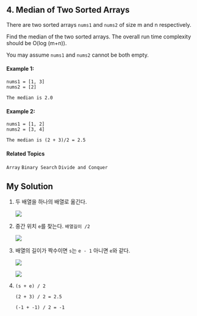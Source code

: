## 4. Median of Two Sorted Arrays

There are two sorted arrays `nums1` and `nums2` of size m and n respectively.

Find the median of the two sorted arrays. The overall run time complexity should be O(log (m+n)).

You may assume `nums1` and `nums2` cannot be both empty.

#### Example 1:

```
nums1 = [1, 3]
nums2 = [2]

The median is 2.0
```

#### Example 2:

```
nums1 = [1, 2]
nums2 = [3, 4]

The median is (2 + 3)/2 = 2.5
```

#### Related Topics

`Array` `Binary Search` `Divide and Conquer`

## My Solution

1. 두 배열을 하나의 배열로 옮긴다.

    ![](https://i.imgur.com/XPyXtJW.png)
    
2. 중간 위치 `e`를 찾는다. `배열길이 /2`

    ![](https://i.imgur.com/fH2M8C1.png)
    
3. 배열의 길이가 짝수이면 `s`는 `e - 1` 아니면 `e`와 같다.

    ![](https://i.imgur.com/JMYuCOi.png)

    ![](https://i.imgur.com/nX9ClHT.png)
    
4. `(s + e) / 2`

    `(2 + 3) / 2 = 2.5`
    
    `(-1 + -1) / 2 = -1`
